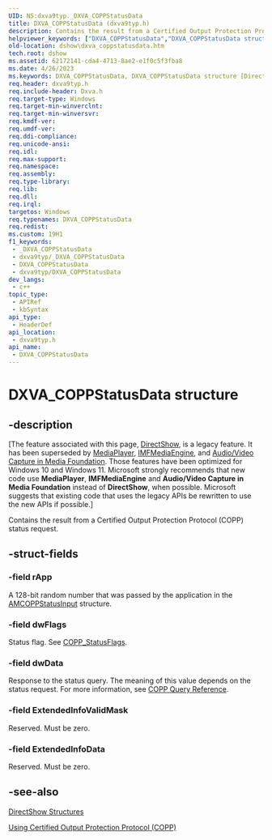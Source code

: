```yaml
---
UID: NS:dxva9typ._DXVA_COPPStatusData
title: DXVA_COPPStatusData (dxva9typ.h)
description: Contains the result from a Certified Output Protection Protocol (COPP) status request.
helpviewer_keywords: ["DXVA_COPPStatusData","DXVA_COPPStatusData structure [DirectShow]","DXVA_COPPStatusDataStructure","_DXVA_COPPStatusData","dshow.dxva_coppstatusdata","dxva9typ/DXVA_COPPStatusData"]
old-location: dshow\dxva_coppstatusdata.htm
tech.root: dshow
ms.assetid: 62172141-cda4-4713-8ae2-e1f0c5f3fba8
ms.date: 4/26/2023
ms.keywords: DXVA_COPPStatusData, DXVA_COPPStatusData structure [DirectShow], DXVA_COPPStatusDataStructure, _DXVA_COPPStatusData, dshow.dxva_coppstatusdata, dxva9typ/DXVA_COPPStatusData
req.header: dxva9typ.h
req.include-header: Dxva.h
req.target-type: Windows
req.target-min-winverclnt: 
req.target-min-winversvr: 
req.kmdf-ver: 
req.umdf-ver: 
req.ddi-compliance: 
req.unicode-ansi: 
req.idl: 
req.max-support: 
req.namespace: 
req.assembly: 
req.type-library: 
req.lib: 
req.dll: 
req.irql: 
targetos: Windows
req.typenames: DXVA_COPPStatusData
req.redist: 
ms.custom: 19H1
f1_keywords:
 - _DXVA_COPPStatusData
 - dxva9typ/_DXVA_COPPStatusData
 - DXVA_COPPStatusData
 - dxva9typ/DXVA_COPPStatusData
dev_langs:
 - c++
topic_type:
 - APIRef
 - kbSyntax
api_type:
 - HeaderDef
api_location:
 - dxva9typ.h
api_name:
 - DXVA_COPPStatusData
---
```


# DXVA_COPPStatusData structure


## -description

\[The feature associated with this page, [DirectShow](/windows/win32/directshow/directshow), is a legacy feature. It has been superseded by [MediaPlayer](/uwp/api/Windows.Media.Playback.MediaPlayer), [IMFMediaEngine](/windows/win32/api/mfmediaengine/nn-mfmediaengine-imfmediaengine), and [Audio/Video Capture in Media Foundation](windows/win32/medfound/audio-video-capture-in-media-foundation). Those features have been optimized for Windows 10 and Windows 11. Microsoft strongly recommends that new code use **MediaPlayer**, **IMFMediaEngine** and **Audio/Video Capture in Media Foundation** instead of **DirectShow**, when possible. Microsoft suggests that existing code that uses the legacy APIs be rewritten to use the new APIs if possible.\]

Contains the result from a Certified Output Protection Protocol (COPP) status request.

## -struct-fields

### -field rApp

A 128-bit random number that was passed by the application in the <a href="/windows/desktop/api/strmif/ns-strmif-amcoppstatusinput">AMCOPPStatusInput</a> structure.

### -field dwFlags

Status flag. See <a href="/windows/desktop/api/dxva9typ/ne-dxva9typ-copp_statusflags">COPP_StatusFlags</a>.

### -field dwData

Response to the status query. The meaning of this value depends on the status request. For more information, see <a href="/windows/desktop/DirectShow/copp-query-reference">COPP Query Reference</a>.

### -field ExtendedInfoValidMask

Reserved. Must be zero.

### -field ExtendedInfoData

Reserved. Must be zero.

## -see-also

<a href="/windows/desktop/DirectShow/directshow-structures">DirectShow Structures</a>



<a href="/windows/desktop/DirectShow/using-certified-output-protection-protocol--copp">Using Certified Output Protection Protocol (COPP)</a>